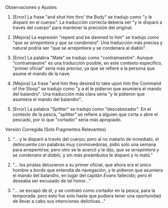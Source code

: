 Observaciones y Ajustes

1. [Error] La frase "and shot him thro' the Body" se tradujo como "y le disparó en el cuerpo". La traducción correcta debería ser "y le disparó a través del cuerpo" para mantener la precisión del original.

2. [Mejora] La expresión "repent and be damned to him" se tradujo como "*que se arrepintiera y que se condenara*". Una traducción más precisa y natural podría ser "que se arrepintiera y se condenara al diablo".

3. [Error] La palabra "Mate" se tradujo como "contramaestre". Aunque "contramaestre" es una traducción posible, en este contexto específico, "primer oficial" sería más preciso, ya que se refiere a la persona que asume el mando de la nave.

4. [Mejora] La frase "and him they desired to take upon him the Command of the Sloop" se tradujo como "y a él le pidieron que asumiera el mando del balandro". Una traducción más clara sería "y le pidieron que asumiera el mando del balandro".

5. [Error] La palabra "Splitter" se tradujo como "descabezador". En el contexto de la pesca, "splitter" se refiere a alguien que corta o abre el pescado, por lo que "cortador" sería más apropiado.

Versión Corregida (Solo Fragmentos Relevantes)

1. "... y le disparó a través del cuerpo; pero al no matarlo de inmediato, el delincuente con palabras muy conmovedoras, pidió solo una semana para arrepentirse; pero otro se le acercó y le dijo, *que se arrepintiera y se condenara al diablo*, y sin más preámbulos le disparó y lo mató."

2. "... los piratas detuvieron a su primer oficial, que ahora era el único hombre a bordo que entendía de navegación, y le pidieron que asumiera el mando del balandro, en lugar del capitán _Evans_ fallecido; pero él deseaba ser excusado de tal honor..."

3. "... se escapó de él, y se contrató como cortador en la pesca, para la temporada: pero esto fue solo hasta que pudiera tener una oportunidad de llevar a cabo sus intenciones delictivas..."